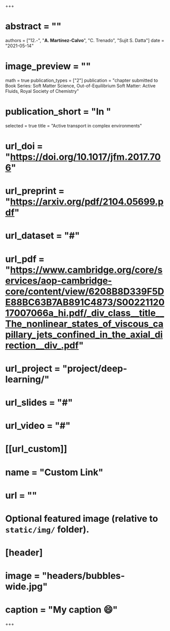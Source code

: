 +++

# abstract = ""
authors = ["12.-", "**A. Martínez-Calvo**", "C. Trenado", "Sujit S. Datta"]
date = "2021-05-14"
# image_preview = ""
math = true
publication_types = ["2"]
 publication = "chapter submitted to Book Series: Soft Matter Science, Out-of-Equilibrium Soft Matter: Active Fluids, Royal Society of Chemistry"
# publication_short = "In "
selected = true
title = "Active transport in complex environments"
# url_doi = "https://doi.org/10.1017/jfm.2017.706"
# url_preprint = "https://arxiv.org/pdf/2104.05699.pdf"
# url_dataset = "#"
# url_pdf = "https://www.cambridge.org/core/services/aop-cambridge-core/content/view/6208B8D339F5DE88BC63B7AB891C4873/S0022112017007066a_hi.pdf/_div_class__title__The_nonlinear_states_of_viscous_capillary_jets_confined_in_the_axial_direction__div_.pdf"
# url_project = "project/deep-learning/"
# url_slides = "#"
# url_video = "#"

# [[url_custom]]
 # name = "Custom Link"
 # url = ""

# Optional featured image (relative to `static/img/` folder).
# [header]
# image = "headers/bubbles-wide.jpg"
# caption = "My caption :smile:"

+++
